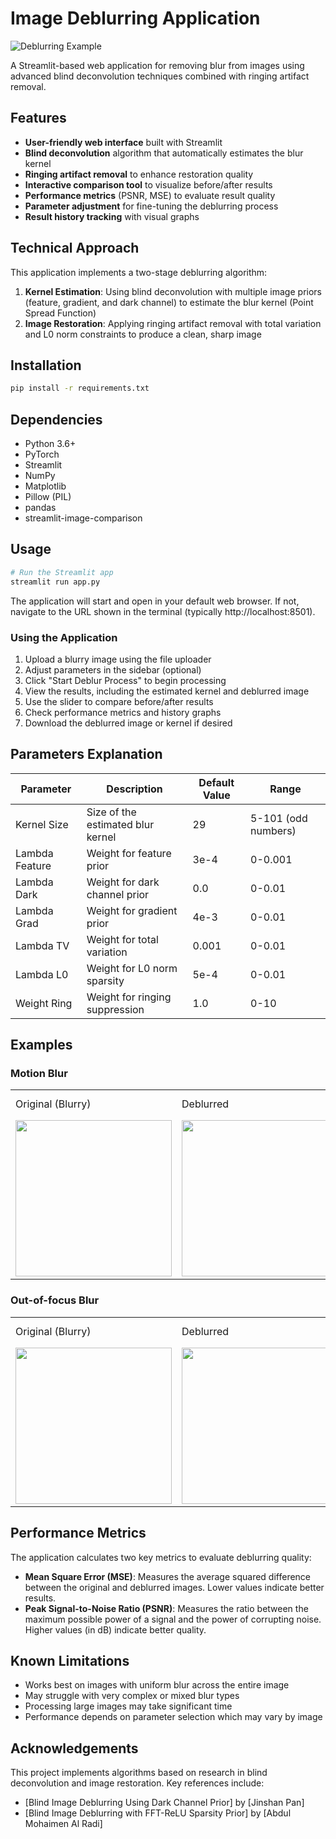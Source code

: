 
# Image Deblurring Application

![Deblurring Example](https://example.com/deblur_example.jpg)

A Streamlit-based web application for removing blur from images using advanced blind deconvolution techniques combined with ringing artifact removal.

## Features

- **User-friendly web interface** built with Streamlit
- **Blind deconvolution** algorithm that automatically estimates the blur kernel
- **Ringing artifact removal** to enhance restoration quality
- **Interactive comparison tool** to visualize before/after results
- **Performance metrics** (PSNR, MSE) to evaluate result quality
- **Parameter adjustment** for fine-tuning the deblurring process
- **Result history tracking** with visual graphs

## Technical Approach

This application implements a two-stage deblurring algorithm:

1. **Kernel Estimation**: Using blind deconvolution with multiple image priors (feature, gradient, and dark channel) to estimate the blur kernel (Point Spread Function)
2. **Image Restoration**: Applying ringing artifact removal with total variation and L0 norm constraints to produce a clean, sharp image

## Installation

```bash
pip install -r requirements.txt
```

## Dependencies

- Python 3.6+
- PyTorch
- Streamlit
- NumPy
- Matplotlib
- Pillow (PIL)
- pandas
- streamlit-image-comparison

## Usage

```bash
# Run the Streamlit app
streamlit run app.py
```

The application will start and open in your default web browser. If not, navigate to the URL shown in the terminal (typically http://localhost:8501).

### Using the Application

1. Upload a blurry image using the file uploader
2. Adjust parameters in the sidebar (optional)
3. Click "Start Deblur Process" to begin processing
4. View the results, including the estimated kernel and deblurred image
5. Use the slider to compare before/after results
6. Check performance metrics and history graphs
7. Download the deblurred image or kernel if desired

## Parameters Explanation

| Parameter | Description | Default Value | Range |
|-----------|-------------|---------------|-------|
| Kernel Size | Size of the estimated blur kernel | 29 | 5-101 (odd numbers) |
| Lambda Feature | Weight for feature prior | 3e-4 | 0-0.001 |
| Lambda Dark | Weight for dark channel prior | 0.0 | 0-0.01 |
| Lambda Grad | Weight for gradient prior | 4e-3 | 0-0.01 |
| Lambda TV | Weight for total variation | 0.001 | 0-0.01 |
| Lambda L0 | Weight for L0 norm sparsity | 5e-4 | 0-0.01 |
| Weight Ring | Weight for ringing suppression | 1.0 | 0-10 |

## Examples

### Motion Blur
<table>
  <tr>
    <td>Original (Blurry)</td>
    <td>Deblurred</td>
    <td>Estimated Kernel</td>
  </tr>
  <tr>
    <td><img src="https://example.com/motion_blur.jpg" width="250"></td>
    <td><img src="https://example.com/motion_deblurred.jpg" width="250"></td>
    <td><img src="https://example.com/motion_kernel.jpg" width="100"></td>
  </tr>
</table>

### Out-of-focus Blur
<table>
  <tr>
    <td>Original (Blurry)</td>
    <td>Deblurred</td>
    <td>Estimated Kernel</td>
  </tr>
  <tr>
    <td><img src="https://example.com/defocus_blur.jpg" width="250"></td>
    <td><img src="https://example.com/defocus_deblurred.jpg" width="250"></td>
    <td><img src="https://example.com/defocus_kernel.jpg" width="100"></td>
  </tr>
</table>

## Performance Metrics

The application calculates two key metrics to evaluate deblurring quality:

- **Mean Square Error (MSE)**: Measures the average squared difference between the original and deblurred images. Lower values indicate better results.
- **Peak Signal-to-Noise Ratio (PSNR)**: Measures the ratio between the maximum possible power of a signal and the power of corrupting noise. Higher values (in dB) indicate better quality.

## Known Limitations

- Works best on images with uniform blur across the entire image
- May struggle with very complex or mixed blur types
- Processing large images may take significant time
- Performance depends on parameter selection which may vary by image

## Acknowledgements

This project implements algorithms based on research in blind deconvolution and image restoration. Key references include:

- [Blind Image Deblurring Using Dark Channel Prior] by [Jinshan Pan]
- [Blind Image Deblurring with FFT-ReLU Sparsity Prior] by [Abdul Mohaimen Al Radi]
